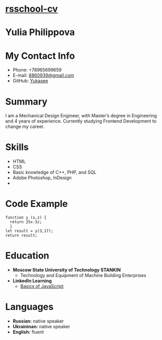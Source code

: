 # [rsschool-cv](https://yukasee.io/rsschool-cv/cv)
# Yulia Philippova
# My Contact Info
* Phone: +78965699659
* E-mail: 8860939@gmail.com
* GitHub: [Yukasee](https://github.com/Yukasee)
# Summary
I am a Mechanical Design Engineer, with Master’s degree in Engineering and 4 years of
experience. 
Currently studying Frontend Development to change my career.
# Skills
* HTML
* CSS
* Basic knowledge of C++, PHP, and SQL
* Adobe Photoshop, InDesign
* 
# Code Example
```
function y (x,z) {
  return 25x-3z;
  }
let result = y(3,17);
return result;
```
# Education
* **Moscow State University of Technology STANKIN**
    + Technology and Equipment of Machine Building Enterprises
* **LinkedIn Learning**
    + [Basics of JavaScript](https://www.linkedin.com/learning/javascript-essential-training)
# Languages
* **Russian:** native speaker
* **Ukraininan:** native speaker
* **English:** fluent

